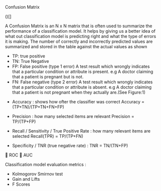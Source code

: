 Confusion Matrix  

()[]

A Confusion Matrix  is an N x N matrix that is often used to summarize the performance of a classification model. 
It helps by giving us a better idea of what out classification model is predicting right and what the type of errors it is making. The number of correctly and incorrectly predicted values are summarized and stored in the table against the actual values as shown

* TP: true positive
* TN: True Negative
* FP: False positive (type 1 error)
 A test result which wrongly indicates that a particular condition or attribute is present. e.g A doctor claiming that a patient is pregnant but is not.
* FN: False negative (type 2 error)
A test result which wrongly indicates that a particular condition or attribute is absent. e.g A doctor claiming that a patient is not pregnant when they actually are.(See Figure:1)

-	Accuracy : shows how ofter the classifier was correct
Accuracy = (TP+TN)/(TP+TN+FN+FP)  

-	Precision : how many selected items are relevant
Precision = TP/(TP+FP)

-	Recall / Sensitivity / True Positive Rate : how many relevant items are selected
Recall(TPR) = TP/(TP+FN)
-	Specificity / TNR (true negative rate) :
TNR = TN/(TN+FP)

	ROC
	AUC

Classification model evaluation metrics :
- Kolmogorov Smirnov test
- Gain and Lifts
- F Scores 
